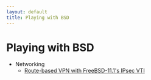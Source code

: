 ```yaml
---
layout: default
title: Playing with BSD
---
```


# Playing with BSD

* Networking
  * [Route-based VPN with FreeBSD-11.1's IPsec VTI](networking/freebsd-vti-ipsec)

